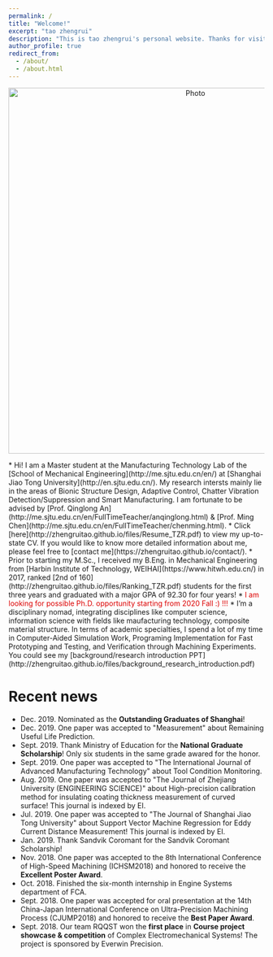 ```yaml
---
permalink: /
title: "Welcome!"
excerpt: "tao zhengrui"
description: "This is tao zhengrui's personal website. Thanks for visiting!!!"
author_profile: true
redirect_from: 
  - /about/
  - /about.html
---
```

<p align="center">
  <img src="https://zhengruitao.github.io/images/taozhengrui_cofer.jpg?raw=true" alt="Photo" style="width: 720px;"/> 
</p>
* Hi! I am a Master student at the Manufacturing Technology Lab of the [School of Mechanical Engineering](http://me.sjtu.edu.cn/en/) at [Shanghai Jiao Tong University](http://en.sjtu.edu.cn/). My research intersts mainly lie in the areas of Bionic Structure Design, Adaptive Control, Chatter Vibration Detection/Suppression and Smart Manufacturing. I am fortunate to be advised by [Prof. Qinglong An](http://me.sjtu.edu.cn/en/FullTimeTeacher/anqinglong.html) & [Prof. Ming Chen](http://me.sjtu.edu.cn/en/FullTimeTeacher/chenming.html).
* Click [here](http://zhengruitao.github.io/files/Resume_TZR.pdf) to view my up-to-state CV. If you would like to know more detailed information about me, please feel free to [contact me](https://zhengruitao.github.io/contact/).
* Prior to starting my M.Sc., I received my B.Eng. in Mechanical Engineering from [Harbin Institute of Technology, WEIHAI](https://www.hitwh.edu.cn/) in 2017, ranked [2nd of 160](http://zhengruitao.github.io/files/Ranking_TZR.pdf) students for the first three years and graduated with a major GPA of 92.30 for four years!
* <font color="#dd0000">I am looking for possible Ph.D. opportunity starting from 2020 Fall :)  !!!</font>
* I’m a disciplinary nomad, integrating disciplines like computer science, information science with fields like maufacturing technology, composite material structure. In terms of academic specialties, I spend a lot of my time in Computer-Aided Simulation Work, Programing Implementation for Fast Prototyping and Testing, and Verification through Machining Experiments. You could see my [background/research introduction PPT](http://zhengruitao.github.io/files/background_research_introduction.pdf)

# Recent news
* Dec. 2019. Nominated as the <b>Outstanding Graduates of Shanghai</b>!
* Dec. 2019. One paper was accepted to "Measurement" about Remaining Useful Life Prediction.
* Sept. 2019. Thank Ministry of Education for the <b>National Graduate Scholarship</b>! Only six students in the same grade awared for the honor.
* Sept. 2019. One paper was accepted to "The International Journal of Advanced Manufacturing Technology" about Tool Condition Monitoring.
* Aug. 2019. One paper was accepted to "The Journal of Zhejiang University (ENGINEERING SCIENCE)" about High-precision calibration method for insulating coating thickness measurement of curved surface! This journal is indexed by EI.
* Jul. 2019. One paper was accepted to "The Journal of Shanghai Jiao Tong University" about Support Vector Machine Regression for Eddy Current Distance Measurement! This journal is indexed by EI.
* Jan. 2019. Thank Sandvik Coromant for the Sandvik Coromant Scholarship!
* Nov. 2018. One paper was accepted to the 8th International Conference of High-Speed Machining (ICHSM2018) and honored to receive the <b>Excellent Poster Award</b>.
* Oct. 2018. Finished the six-month internship in Engine Systems department of FCA.
* Sept. 2018. One paper was accepted for oral presentation at the 14th China-Japan International Conference on Ultra-Precision Machining Process (CJUMP2018) and honored to receive the <b>Best Paper Award</b>.
* Sept. 2018. Our team RQQST won the <b>first place</b> in <b>Course project showcase & competition</b> of Complex Electromechanical Systems! The project is sponsored by Everwin Precision.
